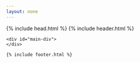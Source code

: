```yaml
---
layout: none
---
```


<html>
  <head>
    <meta charset="utf-8">
    <title>NNT Statistics</title>
    <meta name="author" content="Jack Ellis">
    <meta name="description" content="Some visualisations based on information gathered from the NNT History site">
    <meta name="viewport" content="width=device-width, initial-scale=1">
    <script src="script.js" defer></script>
    <script src="https://d3js.org/d3.v4.min.js"></script>
    {% include head.html %}
  </head>

  <body>
    {% include header.html %}

    <div id="main-div">
    </div>

    {% include footer.html %}
  </body>
</html>


